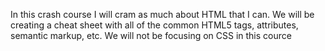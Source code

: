 In this crash course I will cram as much about HTML that I can. We will be creating a cheat sheet with all of the common HTML5 tags, attributes, semantic markup, etc. We will not be focusing on CSS in this cource
